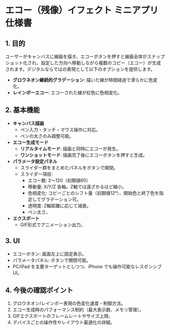 # エコー（残像）イフェクト ミニアプリ 仕様書

## 1. 目的
ユーザーがキャンバスに線画を描き、エコーボタンを押すと線画全体がスナップショット化され、設定した方向へ移動しながら複数のコピー（エコー）が生成されます。デジタルならではの表現として以下のオプションを提供します。
- **グロウネオン継続的グラデーション**: 描いた線が時間経過で滑らかに色変化。
- **レインボーエコー**: エコーされた線が虹色に色相変化。

## 2. 基本機能
- **キャンバス描画**
  - ペン入力・タッチ・マウス操作に対応。
  - ペンの太さのみ調整可能。
- **エコー生成モード**
  - **リアルタイムモード**: 描画と同時にエコーが発生。
  - **ワンショットモード**: 描画完了後にエコーボタンを押すと生成。
- **パラメータ設定パネル**
  - スライダー群をまとめたパネルをボタンで開閉。
  - スライダー項目:
    - エコー数: 2〜120（初期値60）
    - 移動量: X/Y/Z 各軸。Z軸では遠ざかるほど縮小。
    - 色相変化: コピーごとのシフト量（初期値12°）、開始色と終了色を指定してグラデーション可。
    - 透明度: Z軸距離に応じて減衰。
    - ペン太さ。
- **エクスポート**
  - GIF形式でアニメーション出力。

## 3. UI
- エコーボタン: 画面左上に固定表示。
- パラメータパネル: ボタンで開閉可能。
- PC/iPad を主要ターゲットとしつつ、iPhone でも操作可能なレスポンシブUI。

## 4. 今後の確認ポイント
1. グロウネオン/レインボー表現の色変化速度・制御方法。
2. エコー生成時のパフォーマンス制約（最大表示数、メモリ管理）。
3. GIFエクスポートのフレームレートやサイズ上限。
4. デバイスごとの操作性やレイアウト最適化の詳細。
